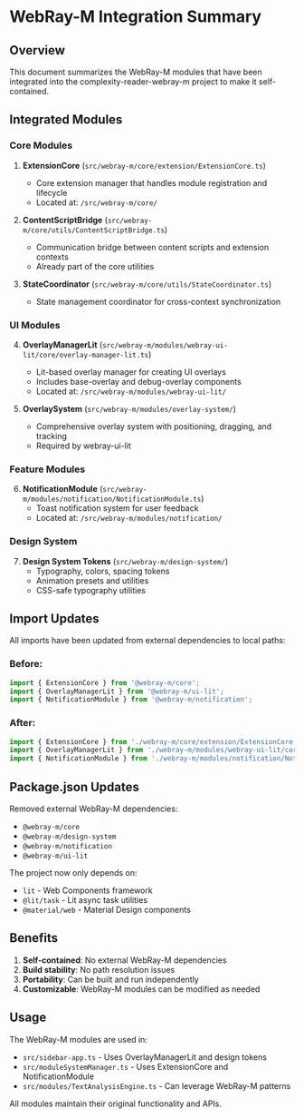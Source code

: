 # WebRay-M Integration Summary

## Overview
This document summarizes the WebRay-M modules that have been integrated into the complexity-reader-webray-m project to make it self-contained.

## Integrated Modules

### Core Modules
1. **ExtensionCore** (`src/webray-m/core/extension/ExtensionCore.ts`)
   - Core extension manager that handles module registration and lifecycle
   - Located at: `/src/webray-m/core/`

2. **ContentScriptBridge** (`src/webray-m/core/utils/ContentScriptBridge.ts`)
   - Communication bridge between content scripts and extension contexts
   - Already part of the core utilities

3. **StateCoordinator** (`src/webray-m/core/utils/StateCoordinator.ts`)
   - State management coordinator for cross-context synchronization

### UI Modules
4. **OverlayManagerLit** (`src/webray-m/modules/webray-ui-lit/core/overlay-manager-lit.ts`)
   - Lit-based overlay manager for creating UI overlays
   - Includes base-overlay and debug-overlay components
   - Located at: `/src/webray-m/modules/webray-ui-lit/`

5. **OverlaySystem** (`src/webray-m/modules/overlay-system/`)
   - Comprehensive overlay system with positioning, dragging, and tracking
   - Required by webray-ui-lit

### Feature Modules
6. **NotificationModule** (`src/webray-m/modules/notification/NotificationModule.ts`)
   - Toast notification system for user feedback
   - Located at: `/src/webray-m/modules/notification/`

### Design System
7. **Design System Tokens** (`src/webray-m/design-system/`)
   - Typography, colors, spacing tokens
   - Animation presets and utilities
   - CSS-safe typography utilities

## Import Updates

All imports have been updated from external dependencies to local paths:

### Before:
```typescript
import { ExtensionCore } from '@webray-m/core';
import { OverlayManagerLit } from '@webray-m/ui-lit';
import { NotificationModule } from '@webray-m/notification';
```

### After:
```typescript
import { ExtensionCore } from './webray-m/core/extension/ExtensionCore';
import { OverlayManagerLit } from './webray-m/modules/webray-ui-lit/core/overlay-manager-lit';
import { NotificationModule } from './webray-m/modules/notification/NotificationModule';
```

## Package.json Updates

Removed external WebRay-M dependencies:
- `@webray-m/core`
- `@webray-m/design-system`
- `@webray-m/notification`
- `@webray-m/ui-lit`

The project now only depends on:
- `lit` - Web Components framework
- `@lit/task` - Lit async task utilities
- `@material/web` - Material Design components

## Benefits

1. **Self-contained**: No external WebRay-M dependencies
2. **Build stability**: No path resolution issues
3. **Portability**: Can be built and run independently
4. **Customizable**: WebRay-M modules can be modified as needed

## Usage

The WebRay-M modules are used in:
- `src/sidebar-app.ts` - Uses OverlayManagerLit and design tokens
- `src/moduleSystemManager.ts` - Uses ExtensionCore and NotificationModule
- `src/modules/TextAnalysisEngine.ts` - Can leverage WebRay-M patterns

All modules maintain their original functionality and APIs.